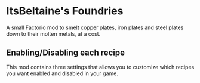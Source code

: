# ItsBeltaine's Foundries
A small Factorio mod to smelt copper plates, iron plates and steel plates down to their molten metals, at a cost.

## Enabling/Disabling each recipe
This mod contains three settings that allows you to customize which recipes you want enabled and disabled in your game.